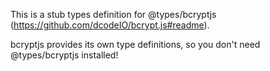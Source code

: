 This is a stub types definition for @types/bcryptjs (https://github.com/dcodeIO/bcrypt.js#readme).

bcryptjs provides its own type definitions, so you don't need @types/bcryptjs installed!